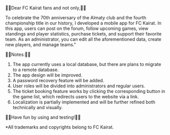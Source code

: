 :black_heart::yellow_heart:Dear FC Kairat fans and not only,:black_heart::yellow_heart:

To celebrate the 70th anniversary of the Almaty club and the fourth championship title in our history,
I developed a mobile app for FC Kairat. In this app, users can post on the forum, follow upcoming games, view standings and player statistics, 
purchase tickets, and support their favorite team. As an administrator, you can edit all the aforementioned data, create new players, and manage teams."

:black_heart::yellow_heart:Notes::black_heart::yellow_heart:

1) The app currently uses a local database, but there are plans to migrate to a remote database.
2) The app design will be improved.
3) A password recovery feature will be added.
4) User roles will be divided into administrators and regular users.
5) The ticket booking feature works by clicking the corresponding button in the game list, which redirects users to the website via a link.
6) Localization is partially implemented and will be further refined both technically and visually.

:black_heart::yellow_heart:Have fun by using and testing!:black_heart::yellow_heart:

*All trademarks and copyrights belong to FC Kairat.






